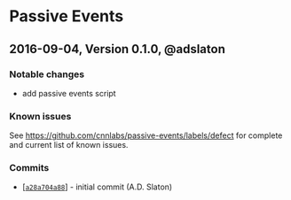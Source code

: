 # Passive Events

## 2016-09-04, Version 0.1.0, @adslaton

### Notable changes

- add passive events script

### Known issues

See https://github.com/cnnlabs/passive-events/labels/defect for complete and
current list of known issues.

### Commits

* [[`a28a704a88`](https://github.com/rvagg/changelog-maker/commit/a28a704a88)] - initial commit (A.D. Slaton)
